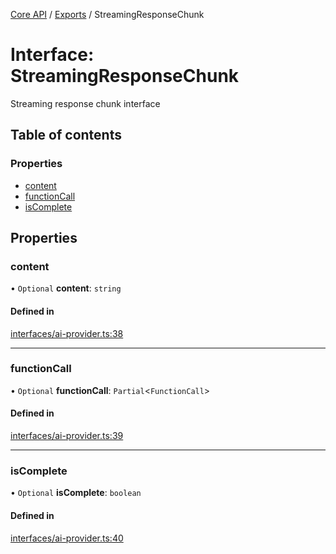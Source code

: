 <!-- 
 ⚠️  AUTO-GENERATED FILE - DO NOT EDIT MANUALLY
 This file is automatically generated by scripts/docs-generator.js
 To make changes, edit the source TypeScript files or update the generator script
-->

[Core API](../../) / [Exports](../modules) / StreamingResponseChunk

# Interface: StreamingResponseChunk

Streaming response chunk interface

## Table of contents

### Properties

- [content](StreamingResponseChunk#content)
- [functionCall](StreamingResponseChunk#functioncall)
- [isComplete](StreamingResponseChunk#iscomplete)

## Properties

### content

• `Optional` **content**: `string`

#### Defined in

[interfaces/ai-provider.ts:38](https://github.com/woojubb/robota/blob/a39243840a0f22218a66a8ddebc99aed85ae89e7/packages/core/src/interfaces/ai-provider.ts#L38)

___

### functionCall

• `Optional` **functionCall**: `Partial`\<`FunctionCall`\>

#### Defined in

[interfaces/ai-provider.ts:39](https://github.com/woojubb/robota/blob/a39243840a0f22218a66a8ddebc99aed85ae89e7/packages/core/src/interfaces/ai-provider.ts#L39)

___

### isComplete

• `Optional` **isComplete**: `boolean`

#### Defined in

[interfaces/ai-provider.ts:40](https://github.com/woojubb/robota/blob/a39243840a0f22218a66a8ddebc99aed85ae89e7/packages/core/src/interfaces/ai-provider.ts#L40)
